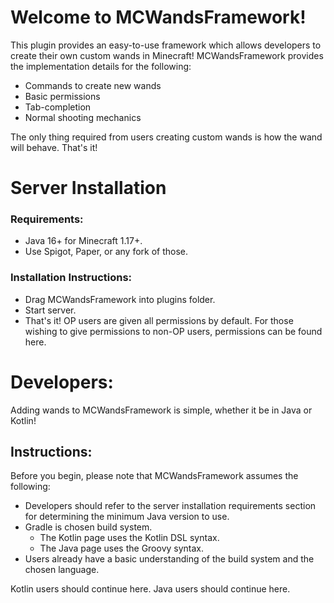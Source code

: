 # Welcome to MCWandsFramework!
This plugin provides an easy-to-use framework which allows developers to create their own custom wands in Minecraft!
MCWandsFramework provides the implementation details for the following:
* Commands to create new wands
* Basic permissions
* Tab-completion
* Normal shooting mechanics

The only thing required from users creating custom wands is how the wand will behave. That's it!
# Server Installation
### Requirements:
* Java 16+ for Minecraft 1.17+.
* Use Spigot, Paper, or any fork of those.
### Installation Instructions:
* Drag MCWandsFramework into plugins folder.
* Start server.
* That's it! OP users are given all permissions by default. For those wishing to give permissions to non-OP users, permissions can be found here.

# Developers:
Adding wands to MCWandsFramework is simple, whether it be in Java or Kotlin!

## Instructions:
Before you begin, please note that MCWandsFramework assumes the following:
* Developers should refer to the server installation requirements section for determining the minimum Java version to use.
* Gradle is chosen build system. 
   * The Kotlin page uses the Kotlin DSL syntax.
   * The Java page uses the Groovy syntax.
* Users already have a basic understanding of the build system and the chosen language.


Kotlin users should continue here.
Java users should continue here.
